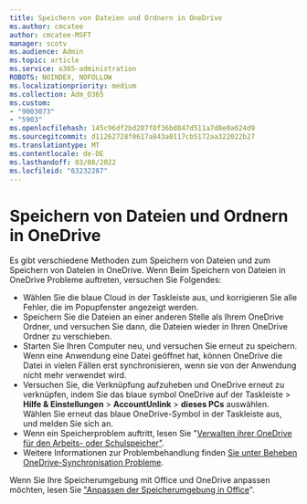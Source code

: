 ```yaml
---
title: Speichern von Dateien und Ordnern in OneDrive
ms.author: cmcatee
author: cmcatee-MSFT
manager: scotv
ms.audience: Admin
ms.topic: article
ms.service: o365-administration
ROBOTS: NOINDEX, NOFOLLOW
ms.localizationpriority: medium
ms.collection: Adm_O365
ms.custom:
- "9003073"
- "5903"
ms.openlocfilehash: 145c96df2bd287f8f36bd847d511a7d8e0a624d9
ms.sourcegitcommit: d11262728f0617a843a0117cb5172aa322022b27
ms.translationtype: MT
ms.contentlocale: de-DE
ms.lasthandoff: 03/08/2022
ms.locfileid: "63232287"
---
```

# <a name="saving-files-and-folders-to-onedrive"></a>Speichern von Dateien und Ordnern in OneDrive

Es gibt verschiedene Methoden zum Speichern von Dateien und zum Speichern von Dateien in OneDrive. Wenn Beim Speichern von Dateien in OneDrive Probleme auftreten, versuchen Sie Folgendes:

- Wählen Sie die blaue Cloud in der Taskleiste aus, und korrigieren Sie alle Fehler, die im Popupfenster angezeigt werden.
- Speichern Sie die Dateien an einer anderen Stelle als Ihrem OneDrive Ordner, und versuchen Sie dann, die Dateien wieder in Ihren OneDrive Ordner zu verschieben.
- Starten Sie Ihren Computer neu, und versuchen Sie erneut zu speichern. Wenn eine Anwendung eine Datei geöffnet hat, können OneDrive die Datei in vielen Fällen erst synchronisieren, wenn sie von der Anwendung nicht mehr verwendet wird.    
- Versuchen Sie, die Verknüpfung aufzuheben und OneDrive erneut zu verknüpfen, indem Sie das blaue symbol OneDrive auf der Taskleiste > **Hilfe & Einstellungen** >  **AccountUnlink** >  **dieses PCs** auswählen. Wählen Sie erneut das blaue OneDrive-Symbol in der Taskleiste aus, und melden Sie sich an.
- Wenn ein Speicherproblem auftritt, lesen Sie "[Verwalten ihrer OneDrive für den Arbeits- oder Schulspeicher"](https://support.microsoft.com/office/manage-your-onedrive-for-work-or-school-storage-31519161-059c-4764-b6f8-f5cd29f7fe68).
- Weitere Informationen zur Problembehandlung finden [Sie unter Beheben OneDrive-Synchronisation Probleme](https://docs.microsoft.com/alchemyinsights/fix-onedrive-sync-issues).  

Wenn Sie Ihre Speicherumgebung mit Office und OneDrive anpassen möchten, lesen Sie ["Anpassen der Speicherumgebung in Office](https://support.microsoft.com/office/customize-the-save-experience-in-office-786200a7-f5f2-4d26-a3ae-b78c60dd5d3b)".
